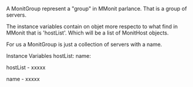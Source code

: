 A MonitGroup represent a "group" in MMonit parlance. That is a group of servers. 

The instance variables contain on objet more respecto to what find in MMonit that
is 'hostList'. Which will be a list of MonitHost objects. 





For us a MonitGroup is just a collection of servers with a name. 

Instance Variables
	hostList:		<Object>
	name:		<Object>

hostList
	- xxxxx

name
	- xxxxx
